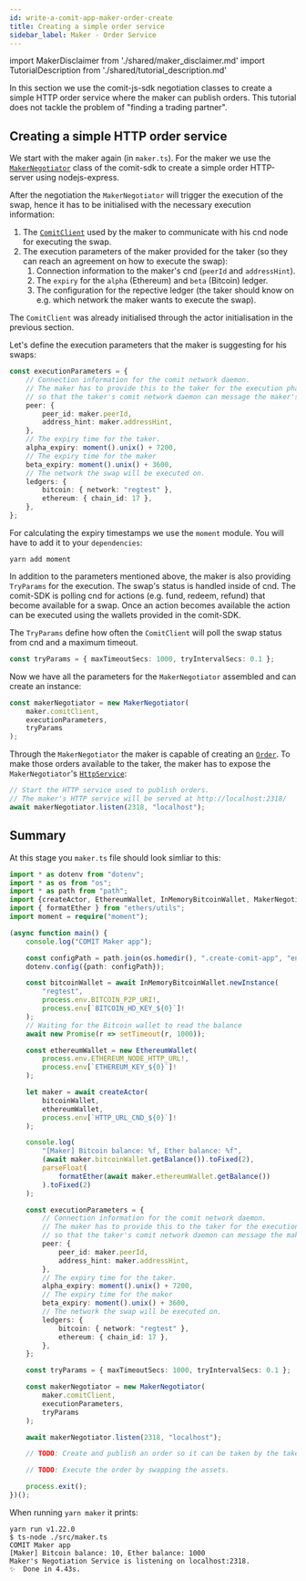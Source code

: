 ```yaml
---
id: write-a-comit-app-maker-order-create
title: Creating a simple order service
sidebar_label: Maker - Order Service
---
```


import MakerDisclaimer from './shared/maker_disclaimer.md'
import TutorialDescription from './shared/tutorial_description.md'

<TutorialDescription />
<MakerDisclaimer />

In this section we use the comit-js-sdk negotiation classes to create a simple HTTP order service where the maker can publish orders. 
This tutorial does not tackle the problem of "finding a trading partner".



## Creating a simple HTTP order service

We start with the maker again (in `maker.ts`).
For the maker we use the [`MakerNegotiator`](../../comit-sdk/classes/_negotiation_maker_maker_negotiator_.makernegotiator.md) class of the comit-sdk to create a simple order HTTP-server using nodejs-express.

After the negotiation the `MakerNegotiator` will trigger the execution of the swap, hence it has to be initialised with the necessary execution information:

1. The [`ComitClient`](../../comit-sdk/classes/_comit_client_.comitclient.md) used by the maker to communicate with his cnd node for executing the swap.
2. The execution parameters of the maker provided for the taker (so they can reach an agreement on how to execute the swap):
    1. Connection information to the maker's cnd (`peerId` and `addressHint`).
    2. The `expiry` for the `alpha` (Ethereum) and `beta` (Bitcoin) ledger.
    3. The configuration for the repective ledger (the taker should know on e.g. which network the maker wants to execute the swap).

The `ComitClient` was already initialised through the actor initialisation in the previous section. 

Let's define the execution parameters that the maker is suggesting for his swaps:

```typescript
const executionParameters = {
    // Connection information for the comit network daemon.
    // The maker has to provide this to the taker for the execution phase,
    // so that the taker's comit network daemon can message the maker's comit network daemon.
    peer: {
        peer_id: maker.peerId,
        address_hint: maker.addressHint,
    },
    // The expiry time for the taker.
    alpha_expiry: moment().unix() + 7200,
    // The expiry time for the maker
    beta_expiry: moment().unix() + 3600,
    // The network the swap will be executed on.
    ledgers: {
        bitcoin: { network: "regtest" },
        ethereum: { chain_id: 17 },
    },
};
```

For calculating the expiry timestamps we use the `moment` module. You will have to add it to your `dependencies`:

```shell script
yarn add moment
```

In addition to the parameters mentioned above, the maker is also providing `TryParams` for the execution.
The swap's status is handled inside of cnd.
The comit-SDK is polling cnd for actions (e.g. fund, redeem, refund) that become available for a swap.
Once an action becomes available the action can be executed using the wallets provided in the comit-SDK.

The `TryParams` define how often the `ComitClient` will poll the swap status from cnd and a maximum timeout.
```typescript
const tryParams = { maxTimeoutSecs: 1000, tryIntervalSecs: 0.1 };
```

Now we have all the parameters for the `MakerNegotiator` assembled and can create an instance:

```typescript
const makerNegotiator = new MakerNegotiator(
    maker.comitClient,
    executionParameters,
    tryParams
);
```

Through the `MakerNegotiator` the maker is capable of creating an [`Order`](../../comit-sdk/interfaces/_negotiation_order_.order.md).
To make those orders available to the taker, the maker has to expose the `MakerNegotiator`'s [`HttpService`](../../comit-sdk/classes/_negotiation_maker_maker_negotiator_.httpservice.md):

```typescript
// Start the HTTP service used to publish orders.
// The maker's HTTP service will be served at http://localhost:2318/
await makerNegotiator.listen(2318, "localhost");
```

## Summary

At this stage you `maker.ts` file should look simliar to this:

```typescript
import * as dotenv from "dotenv";
import * as os from "os";
import * as path from "path";
import {createActor, EthereumWallet, InMemoryBitcoinWallet, MakerNegotiator} from "comit-sdk";
import { formatEther } from "ethers/utils";
import moment = require("moment");

(async function main() {
    console.log("COMIT Maker app");

    const configPath = path.join(os.homedir(), ".create-comit-app", "env");
    dotenv.config({path: configPath});

    const bitcoinWallet = await InMemoryBitcoinWallet.newInstance(
        "regtest",
        process.env.BITCOIN_P2P_URI!,
        process.env[`BITCOIN_HD_KEY_${0}`]!
    );
    // Waiting for the Bitcoin wallet to read the balance
    await new Promise(r => setTimeout(r, 1000));

    const ethereumWallet = new EthereumWallet(
        process.env.ETHEREUM_NODE_HTTP_URL!,
        process.env[`ETHEREUM_KEY_${0}`]!
    );

    let maker = await createActor(
        bitcoinWallet,
        ethereumWallet,
        process.env[`HTTP_URL_CND_${0}`]!
    );

    console.log(
        "[Maker] Bitcoin balance: %f, Ether balance: %f",
        (await maker.bitcoinWallet.getBalance()).toFixed(2),
        parseFloat(
            formatEther(await maker.ethereumWallet.getBalance())
        ).toFixed(2)
    );

    const executionParameters = {
        // Connection information for the comit network daemon.
        // The maker has to provide this to the taker for the execution phase,
        // so that the taker's comit network daemon can message the maker's comit network daemon.
        peer: {
            peer_id: maker.peerId,
            address_hint: maker.addressHint,
        },
        // The expiry time for the taker.
        alpha_expiry: moment().unix() + 7200,
        // The expiry time for the maker
        beta_expiry: moment().unix() + 3600,
        // The network the swap will be executed on.
        ledgers: {
            bitcoin: { network: "regtest" },
            ethereum: { chain_id: 17 },
        },
    };

    const tryParams = { maxTimeoutSecs: 1000, tryIntervalSecs: 0.1 };

    const makerNegotiator = new MakerNegotiator(
        maker.comitClient,
        executionParameters,
        tryParams
    );

    await makerNegotiator.listen(2318, "localhost");

    // TODO: Create and publish an order so it can be taken by the taker.

    // TODO: Execute the order by swapping the assets.

    process.exit();
})();
```

When running `yarn maker` it prints:

```
yarn run v1.22.0
$ ts-node ./src/maker.ts
COMIT Maker app
[Maker] Bitcoin balance: 10, Ether balance: 1000
Maker's Negotiation Service is listening on localhost:2318.
✨  Done in 4.43s.
```
